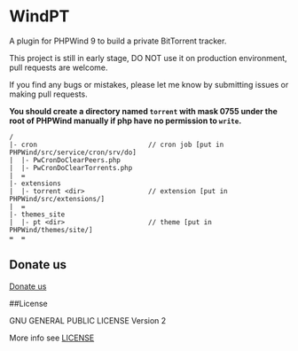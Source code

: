 WindPT
======

A plugin for PHPWind 9 to build a private BitTorrent tracker.

This project is still in early stage, DO NOT use it on production environment, pull requests are welcome.

If you find any bugs or mistakes, please let me know by submitting issues or making pull requests.

**You should create a directory named `torrent` with mask 0755 under the root of PHPWind manually if php have no permission to `write`.**

```
/
|- cron                            // cron job [put in PHPWind/src/service/cron/srv/do]
|  |- PwCronDoClearPeers.php
|  |- PwCronDoClearTorrents.php
|  =
|- extensions
|  |- torrent <dir>                // extension [put in PHPWind/src/extensions/]
|  =
|- themes_site
|  |- pt <dir>                     // theme [put in PHPWind/themes/site/]
=  =
```

## Donate us

[Donate us](https://7in0.me/#donate)

##License

GNU GENERAL PUBLIC LICENSE Version 2

More info see [LICENSE](LICENSE)
